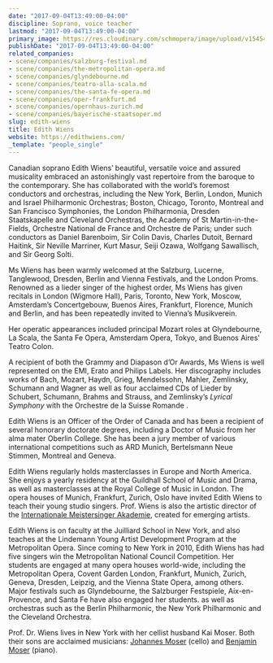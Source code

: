 ```yaml
---
date: "2017-09-04T13:49:00-04:00"
discipline: Soprano, voice teacher
lastmod: "2017-09-04T13:49:00-04:00"
primary_image: https://res.cloudinary.com/schmopera/image/upload/v1545409169/media/webhook-uploads/1504547240898/edith_wiens_02_print.jpg.jpg
publishDate: "2017-09-04T13:49:00-04:00"
related_companies:
- scene/companies/salzburg-festival.md
- scene/companies/the-metropolitan-opera.md
- scene/companies/glyndebourne.md
- scene/companies/teatro-alla-scala.md
- scene/companies/the-santa-fe-opera.md
- scene/companies/oper-frankfurt.md
- scene/companies/opernhaus-zurich.md
- scene/companies/bayerische-staatsoper.md
slug: edith-wiens
title: Edith Wiens
website: https://edithwiens.com/
_template: "people_single"
---
```


Canadian soprano Edith Wiens’ beautiful, versatile voice and assured musicality embraced an astonishingly vast repertoire from the baroque to the contemporary. She has collaborated with the world’s foremost conductors and orchestras, including the New York, Berlin, London, Munich and Israel Philharmonic Orchestras; Boston, Chicago, Toronto, Montreal and San Francisco Symphonies, the London Philharmonia, Dresden Staatskapelle and Cleveland Orchestras, the Academy of St Martin-in-the-Fields, Orchestre National de France and Orchestre de Paris; under such conductors as Daniel Barenboim, Sir Colin Davis, Charles Dutoit, Bernard Haitink, Sir Neville Marriner, Kurt Masur, Seiji Ozawa, Wolfgang Sawallisch, and Sir Georg Solti.

Ms Wiens has been warmly welcomed at the Salzburg, Lucerne, Tanglewood, Dresden, Berlin and Vienna Festivals, and the London Proms.    Renowned as a lieder singer of the highest order, Ms Wiens has given recitals in London (Wigmore Hall), Paris, Toronto, New York, Moscow, Amsterdam’s Concertgebouw, Buenos Aires, Frankfurt, Florence, Munich and Berlin, and has been repeatedly invited to Vienna’s Musikverein.

Her operatic appearances included principal Mozart roles at Glyndebourne, La Scala, the Santa Fe Opera, Amsterdam Opera, Tokyo, and Buenos Aires’ Teatro Colon.

 A recipient of both the Grammy and Diapason d’Or Awards, Ms Wiens is well represented on the EMI, Erato and Philips Labels. Her discography includes works of Bach, Mozart, Haydn, Grieg, Mendelssohn, Mahler, Zemlinsky, Schumann and Wagner as well as four acclaimed  CDs of Lieder by Schubert, Schumann, Brahms and Strauss, and Zemlinsky’s *Lyrical Symphony* with the Orchestre de la Suisse Romande .

Edith Wiens is an Officer of the Order of Canada and has been a recipient of several honorary doctorate degrees, including a Doctor of Music from her alma mater Oberlin College. She has been a jury member of various international competitions such as ARD Munich, Bertelsmann Neue Stimmen, Montreal and Geneva.  

Edith Wiens regularly holds masterclasses in Europe and North America.  She enjoys a  yearly residency  at  the Guildhall School of Music and Drama, as well as masterclasses at the Royal College of Music in London.   The opera houses of  Munich, Frankfurt, Zurich, Oslo have invited Edith Wiens to teach their young studio singers. Prof. Wiens  is also the artistic director of the [Internationale Meistersinger Akademie](https://meistersingerakademie.com/), created for emerging artists.  

Edith Wiens  is on faculty at  the Juilliard School  in New York, and also teaches at the Lindemann Young Artist Development Program at the Metropolitan Opera.  Since coming to New York in 2010,  Edith Wiens has had five singers win the Metropolitan National Council Competition. Her students  are engaged at many opera houses world-wide, including  the Metropolitan Opera, Covent Garden London, Frankfurt, Munich, Zurich, Geneva, Dresden, Leipzig,   and the  Vienna State Opera, among others.    Major festivals such as Glyndebourne, the Salzburger Festspiele, Aix-en-Provence, and Santa Fe  have also engaged her students. as well as orchestras such as the Berlin Philharmonic, the New York Philharmonic and the Cleveland Orchestra.  

Prof. Dr. Wiens lives in New York  with her cellist husband Kai Moser. Both their sons are acclaimed musicians: [Johannes Moser](http://www.johannes-moser.com/) (cello) and [Benjamin Moser](http://www.benjaminmoser.com/) (piano).
